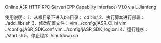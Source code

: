 Online ASR HTTP RPC Server(CPP Capability Interface) V1.0 via LiJianfeng

使用说明：
1、从根目录下进入bin目录：
cd bin/
2、执行脚本进行部署：
./add_libs.sh
3、修改配置文件：
vim ../config/jASR_CI.ini
vim ../config/jASR_SDK.conf
vim ../config/jASR_SDK_log.xml
4、运行程序：
./start.sh
5、停止程序
./shutdown.sh
